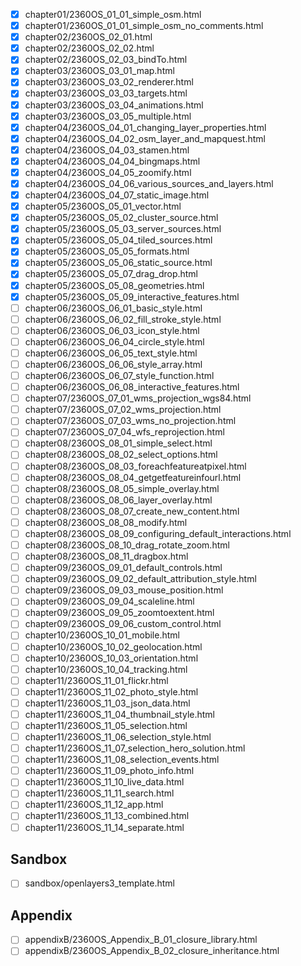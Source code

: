 - [x] chapter01/2360OS_01_01_simple_osm.html
- [x] chapter01/2360OS_01_01_simple_osm_no_comments.html
- [x] chapter02/2360OS_02_01.html
- [x] chapter02/2360OS_02_02.html
- [x] chapter02/2360OS_02_03_bindTo.html
- [x] chapter03/2360OS_03_01_map.html
- [x] chapter03/2360OS_03_02_renderer.html
- [x] chapter03/2360OS_03_03_targets.html
- [x] chapter03/2360OS_03_04_animations.html
- [x] chapter03/2360OS_03_05_multiple.html
- [x] chapter04/2360OS_04_01_changing_layer_properties.html
- [x] chapter04/2360OS_04_02_osm_layer_and_mapquest.html
- [x] chapter04/2360OS_04_03_stamen.html
- [x] chapter04/2360OS_04_04_bingmaps.html
- [x] chapter04/2360OS_04_05_zoomify.html
- [x] chapter04/2360OS_04_06_various_sources_and_layers.html
- [x] chapter04/2360OS_04_07_static_image.html
- [x] chapter05/2360OS_05_01_vector.html
- [x] chapter05/2360OS_05_02_cluster_source.html
- [x] chapter05/2360OS_05_03_server_sources.html
- [x] chapter05/2360OS_05_04_tiled_sources.html
- [x] chapter05/2360OS_05_05_formats.html
- [x] chapter05/2360OS_05_06_static_source.html
- [x] chapter05/2360OS_05_07_drag_drop.html
- [x] chapter05/2360OS_05_08_geometries.html
- [x] chapter05/2360OS_05_09_interactive_features.html
- [ ] chapter06/2360OS_06_01_basic_style.html
- [ ] chapter06/2360OS_06_02_fill_stroke_style.html
- [ ] chapter06/2360OS_06_03_icon_style.html
- [ ] chapter06/2360OS_06_04_circle_style.html
- [ ] chapter06/2360OS_06_05_text_style.html
- [ ] chapter06/2360OS_06_06_style_array.html
- [ ] chapter06/2360OS_06_07_style_function.html
- [ ] chapter06/2360OS_06_08_interactive_features.html
- [ ] chapter07/2360OS_07_01_wms_projection_wgs84.html
- [ ] chapter07/2360OS_07_02_wms_projection.html
- [ ] chapter07/2360OS_07_03_wms_no_projection.html
- [ ] chapter07/2360OS_07_04_wfs_reprojection.html
- [ ] chapter08/2360OS_08_01_simple_select.html
- [ ] chapter08/2360OS_08_02_select_options.html
- [ ] chapter08/2360OS_08_03_foreachfeatureatpixel.html
- [ ] chapter08/2360OS_08_04_getgetfeatureinfourl.html
- [ ] chapter08/2360OS_08_05_simple_overlay.html
- [ ] chapter08/2360OS_08_06_layer_overlay.html
- [ ] chapter08/2360OS_08_07_create_new_content.html
- [ ] chapter08/2360OS_08_08_modify.html
- [ ] chapter08/2360OS_08_09_configuring_default_interactions.html
- [ ] chapter08/2360OS_08_10_drag_rotate_zoom.html
- [ ] chapter08/2360OS_08_11_dragbox.html
- [ ] chapter09/2360OS_09_01_default_controls.html
- [ ] chapter09/2360OS_09_02_default_attribution_style.html
- [ ] chapter09/2360OS_09_03_mouse_position.html
- [ ] chapter09/2360OS_09_04_scaleline.html
- [ ] chapter09/2360OS_09_05_zoomtoextent.html
- [ ] chapter09/2360OS_09_06_custom_control.html
- [ ] chapter10/2360OS_10_01_mobile.html
- [ ] chapter10/2360OS_10_02_geolocation.html
- [ ] chapter10/2360OS_10_03_orientation.html
- [ ] chapter10/2360OS_10_04_tracking.html
- [ ] chapter11/2360OS_11_01_flickr.html
- [ ] chapter11/2360OS_11_02_photo_style.html
- [ ] chapter11/2360OS_11_03_json_data.html
- [ ] chapter11/2360OS_11_04_thumbnail_style.html
- [ ] chapter11/2360OS_11_05_selection.html
- [ ] chapter11/2360OS_11_06_selection_style.html
- [ ] chapter11/2360OS_11_07_selection_hero_solution.html
- [ ] chapter11/2360OS_11_08_selection_events.html
- [ ] chapter11/2360OS_11_09_photo_info.html
- [ ] chapter11/2360OS_11_10_live_data.html
- [ ] chapter11/2360OS_11_11_search.html
- [ ] chapter11/2360OS_11_12_app.html
- [ ] chapter11/2360OS_11_13_combined.html
- [ ] chapter11/2360OS_11_14_separate.html

## Sandbox

- [ ] sandbox/openlayers3_template.html

## Appendix

- [ ] appendixB/2360OS_Appendix_B_01_closure_library.html
- [ ] appendixB/2360OS_Appendix_B_02_closure_inheritance.html
